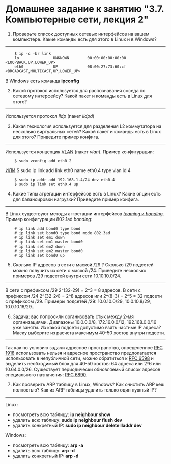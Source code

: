 Домашнее задание к занятию "3.7. Компьютерные сети, лекция 2"
===
1. Проверьте список доступных сетевых интерфейсов на вашем компьютере. Какие команды есть для этого в Linux и в Windows?
---

		$ ip -c -br link
		lo               UNKNOWN        00:00:00:00:00:00 <LOOPBACK,UP,LOWER_UP> 
		eth0             UP             08:00:27:73:60:cf <BROADCAST,MULTICAST,UP,LOWER_UP> 

 В Windows есть команда **ipconfig**

2. Какой протокол используется для распознавания соседа по сетевому интерфейсу? Какой пакет и команды есть в Linux для этого?
---

Используется протокол *lldp* (пакет *lldpd*)

3. Какая технология используется для разделения L2 коммутатора на несколько виртуальных сетей? Какой пакет и команды есть в Linux для этого? Приведите пример конфига.
---

Используется концепция [VLAN](https://en.wikipedia.org/wiki/Virtual_LAN) (пакет *vlan*).
Пример конфигурации:

		$ sudo vconfig add eth0 2
[ИЛИ](https://access.redhat.com/documentation/en-us/red_hat_enterprise_linux/7/html/networking_guide/sec-configure_802_1q_vlan_tagging_using_the_command_line)
		$ sudo ip link add link eth0 name eth0.4 type vlan id 4 

		$ sudo ip addr add 192.168.1.4/24 dev eth0.4
		$ sudo ip link set eth0.4 up


4. Какие типы агрегации интерфейсов есть в Linux? Какие опции есть для балансировки нагрузки? Приведите пример конфига.
---

В Linux существуют методы аггрегации интерфейсов [*teaming* и *bonding*](https://access.redhat.com/documentation/en-us/red_hat_enterprise_linux/8/html/configuring_and_managing_networking/configuring-network-bonding_configuring-and-managing-networking).
 Пример конфигурации 802.1ad *bonding*:

		# ip link add bond0 type bond
		# ip link set bond0 type bond mode 802.3ad
		# ip link set em1 down
		# ip link set em1 master bond0
		# ip link set em2 down
		# ip link set em2 master bond0
		# ip link set bond0 up

5. Сколько IP адресов в сети с маской /29 ? Сколько /29 подсетей можно получить из сети с маской /24. Приведите несколько примеров /29 подсетей внутри сети 10.10.10.0/24.
---

В сети с префиксом /29 2^(32-29) = 2^3 = 8 адресов.
В сети с префиксом /24 2^(32-24) = 2^8 адресов или 2^(8-3) = 2^5 = 32 подсети с префиксом /29.
Примеры подсетей /29: 10.0.10.0/29, 10.0.10.8/29, 10.0.10.16/29..

6. Задача: вас попросили организовать стык между 2-мя организациями. Диапазоны 10.0.0.0/8, 172.16.0.0/12, 192.168.0.0/16 уже заняты. Из какой подсети допустимо взять частные IP адреса? Маску выберите из расчета максимум 40-50 хостов внутри подсети.
---

Так как по условию задачи адресное пространство, определенное [RFC 1918](https://www.rfc-editor.org/rfc/rfc1918.html) использовать нельзя и адресное пространство предполагается использовать в непубличной сети, можно обратиться к [RFC 6598](https://www.rfc-editor.org/rfc/rfc6598.html) и выделить необходимый блок для 40-50 хостов: 64 адреса или 2^6 или 10.64.0.0/26.
 Существует периодически обновляемый список адресов специального назначения: [RFC 6890](https://www.rfc-editor.org/rfc/inline-errata/rfc6890.html).

7. Как проверить ARP таблицу в Linux, Windows? Как очистить ARP кеш полностью? Как из ARP таблицы удалить только один нужный IP?
---

Linux:
 - посмотреть всю таблицу: 	**ip neighbour show**
 - удалить всю таблицу:		**sudo ip neighbour flush dev <IF>**
 - удалить конкретный IP:	**sudo ip neighbour delete <IP> lladdr <MAC> dev <IF>**


Windows: 
 - посмотреть всю таблицу: 	**arp -a**
 - удалить всю таблицу:		**arp -d**
 - удалить конкретный IP:	**arp -d <IP>**
